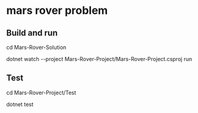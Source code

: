 # mars rover problem

## Build and run

cd Mars-Rover-Solution

dotnet watch --project Mars-Rover-Project/Mars-Rover-Project.csproj run

## Test

cd  Mars-Rover-Project/Test

dotnet test
